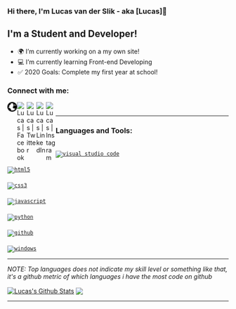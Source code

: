### Hi there, I'm Lucas van der Slik - aka [Lucas]👋

## I'm a Student and Developer!

- 🌍 I’m currently working on a my own site!
- 💻 I’m currently learning Front-end Developing
- ✅ 2020 Goals: Complete my first year at school!

### Connect with me:

[<img align="left" alt="Lucas | Site" width="22px" src="https://raw.githubusercontent.com/iconic/open-iconic/master/svg/globe.svg" />][website]
[<img align="left" alt="Lucas | Facebook" width="22px" src="https://cdn.jsdelivr.net/npm/simple-icons@3.4.0/icons/facebook.svg" />][facebook]
[<img align="left" alt="Lucas | Twitter" width="22px" src="https://cdn.jsdelivr.net/npm/simple-icons@v3/icons/twitter.svg" />][twitter]
[<img align="left" alt="Lucas | LinkedIn" width="22px" src="https://cdn.jsdelivr.net/npm/simple-icons@v3/icons/linkedin.svg" />][linkedin]
[<img align="left" alt="Lucas | Instagram" width="22px" src="https://cdn.jsdelivr.net/npm/simple-icons@v3/icons/instagram.svg" />][instagram]

<br />

---

### Languages and Tools:

[<code>
<img alt="visual studio code" width="26px" src="https://img.icons8.com/fluent/240/000000/visual-studio-code-2019.png" />
</code>](https://code.visualstudio.com/)
[<code>
<img alt="html5" width="26px" src="https://img.icons8.com/color/240/000000/html-5.png">
</code>](https://developer.mozilla.org/en-US/docs/Web/HTML)
[<code>
<img alt="css3" width="26px" src="https://img.icons8.com/color/240/000000/css3.png">
</code>](https://developer.mozilla.org/en-US/docs/Web/CSS)
[<code>
<img alt="javascript" width="26px" src="https://img.icons8.com/color/240/000000/javascript.png" />
</code>](https://developer.mozilla.org/en-US/docs/Web/JavaScript)
[<code>
<img alt="python" width="26px" src="https://img.icons8.com/color/240/000000/python.png">
</code>](https://www.python.org/)
[<code>
<img alt="github" width="26px" src="https://img.icons8.com/ios-glyphs/240/000000/github.png">
</code>](https://github.com/)
[<code>
<img alt="windows" width="26px" src="https://img.icons8.com/color/240/000000/windows-10.png">
</code>](https://www.microsoft.com/en-us/windows)

---

_NOTE: Top languages does not indicate my skill level or something like that, it's a github metric of which languages i have the most code on github_

<a href="https://github.com/Lucasslikjs">
<img align="center" alt="Lucas's Github Stats" src="https://github-readme-stats.codestackr.vercel.app/api?username=Lucasslikjs&show_icons=true&hide_border=true&count_private=true&include_all_commits=true&theme=radical" /></a>
<a href="https://github.com/sabesansathananthan">
  <img align="center" src="https://github-readme-stats.anuraghazra1.vercel.app/api/top-langs/?username=Lucasslikjs&layout=compact&theme=radical" />
</a>

---

[website]: https://lucasvanderslik.nl
[twitter]: https://twitter.com/lucas0187x
[facebook]: https://www.facebook.com/profile.php?id=100009512501010
[instagram]: https://www.instagram.com/djslucas
[linkedin]: https://www.linkedin.com/in/lucas-van-der-slik-4132471a6

